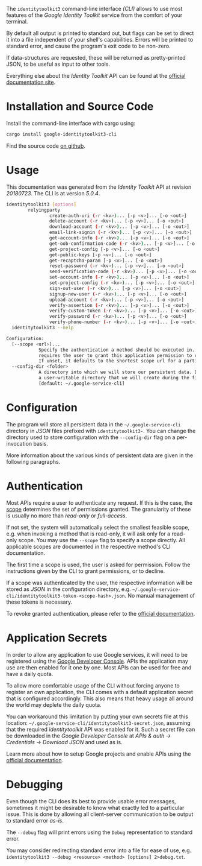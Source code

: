 <!---
DO NOT EDIT !
This file was generated automatically from 'src/generator/templates/cli/README.md.mako'
DO NOT EDIT !
-->
The `identitytoolkit3` command-line interface *(CLI)* allows to use most features of the *Google Identity Toolkit* service from the comfort of your terminal.

By default all output is printed to standard out, but flags can be set to direct it into a file independent of your shell's
capabilities. Errors will be printed to standard error, and cause the program's exit code to be non-zero.

If data-structures are requested, these will be returned as pretty-printed JSON, to be useful as input to other tools.

Everything else about the *Identity Toolkit* API can be found at the
[official documentation site](https://developers.google.com/identity-toolkit/v3/).

# Installation and Source Code

Install the command-line interface with cargo using:

```bash
cargo install google-identitytoolkit3-cli
```

Find the source code [on github](https://github.com/Byron/google-apis-rs/tree/main/gen/identitytoolkit3-cli).

# Usage

This documentation was generated from the *Identity Toolkit* API at revision *20180723*. The CLI is at version *5.0.4*.

```bash
identitytoolkit3 [options]
        relyingparty
                create-auth-uri (-r <kv>)... [-p <v>]... [-o <out>]
                delete-account (-r <kv>)... [-p <v>]... [-o <out>]
                download-account (-r <kv>)... [-p <v>]... [-o <out>]
                email-link-signin (-r <kv>)... [-p <v>]... [-o <out>]
                get-account-info (-r <kv>)... [-p <v>]... [-o <out>]
                get-oob-confirmation-code (-r <kv>)... [-p <v>]... [-o <out>]
                get-project-config [-p <v>]... [-o <out>]
                get-public-keys [-p <v>]... [-o <out>]
                get-recaptcha-param [-p <v>]... [-o <out>]
                reset-password (-r <kv>)... [-p <v>]... [-o <out>]
                send-verification-code (-r <kv>)... [-p <v>]... [-o <out>]
                set-account-info (-r <kv>)... [-p <v>]... [-o <out>]
                set-project-config (-r <kv>)... [-p <v>]... [-o <out>]
                sign-out-user (-r <kv>)... [-p <v>]... [-o <out>]
                signup-new-user (-r <kv>)... [-p <v>]... [-o <out>]
                upload-account (-r <kv>)... [-p <v>]... [-o <out>]
                verify-assertion (-r <kv>)... [-p <v>]... [-o <out>]
                verify-custom-token (-r <kv>)... [-p <v>]... [-o <out>]
                verify-password (-r <kv>)... [-p <v>]... [-o <out>]
                verify-phone-number (-r <kv>)... [-p <v>]... [-o <out>]
  identitytoolkit3 --help

Configuration:
  [--scope <url>]...
            Specify the authentication a method should be executed in. Each scope
            requires the user to grant this application permission to use it.
            If unset, it defaults to the shortest scope url for a particular method.
  --config-dir <folder>
            A directory into which we will store our persistent data. Defaults to
            a user-writable directory that we will create during the first invocation.
            [default: ~/.google-service-cli]

```

# Configuration

The program will store all persistent data in the `~/.google-service-cli` directory in *JSON* files prefixed with `identitytoolkit3-`.  You can change the directory used to store configuration with the `--config-dir` flag on a per-invocation basis.

More information about the various kinds of persistent data are given in the following paragraphs.

# Authentication

Most APIs require a user to authenticate any request. If this is the case, the [scope][scopes] determines the 
set of permissions granted. The granularity of these is usually no more than *read-only* or *full-access*.

If not set, the system will automatically select the smallest feasible scope, e.g. when invoking a
method that is read-only, it will ask only for a read-only scope. 
You may use the `--scope` flag to specify a scope directly. 
All applicable scopes are documented in the respective method's CLI documentation.

The first time a scope is used, the user is asked for permission. Follow the instructions given 
by the CLI to grant permissions, or to decline.

If a scope was authenticated by the user, the respective information will be stored as *JSON* in the configuration
directory, e.g. `~/.google-service-cli/identitytoolkit3-token-<scope-hash>.json`. No manual management of these tokens
is necessary.

To revoke granted authentication, please refer to the [official documentation][revoke-access].

# Application Secrets

In order to allow any application to use Google services, it will need to be registered using the 
[Google Developer Console][google-dev-console]. APIs the application may use are then enabled for it
one by one. Most APIs can be used for free and have a daily quota.

To allow more comfortable usage of the CLI without forcing anyone to register an own application, the CLI
comes with a default application secret that is configured accordingly. This also means that heavy usage
all around the world may deplete the daily quota.

You can workaround this limitation by putting your own secrets file at this location: 
`~/.google-service-cli/identitytoolkit3-secret.json`, assuming that the required *identitytoolkit* API 
was enabled for it. Such a secret file can be downloaded in the *Google Developer Console* at 
*APIs & auth -> Credentials -> Download JSON* and used as is.

Learn more about how to setup Google projects and enable APIs using the [official documentation][google-project-new].


# Debugging

Even though the CLI does its best to provide usable error messages, sometimes it might be desirable to know
what exactly led to a particular issue. This is done by allowing all client-server communication to be 
output to standard error *as-is*.

The `--debug` flag will print errors using the `Debug` representation to standard error.

You may consider redirecting standard error into a file for ease of use, e.g. `identitytoolkit3 --debug <resource> <method> [options] 2>debug.txt`.


[scopes]: https://developers.google.com/+/api/oauth#scopes
[revoke-access]: http://webapps.stackexchange.com/a/30849
[google-dev-console]: https://console.developers.google.com/
[google-project-new]: https://developers.google.com/console/help/new/
